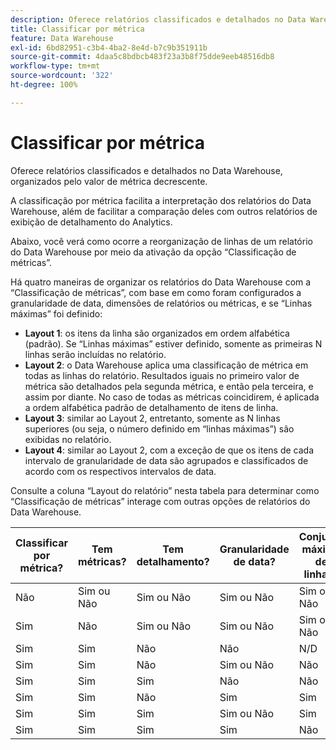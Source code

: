 ```yaml
---
description: Oferece relatórios classificados e detalhados no Data Warehouse, organizados pelo valor de métrica decrescente.
title: Classificar por métrica
feature: Data Warehouse
exl-id: 6bd82951-c3b4-4ba2-8e4d-b7c9b351911b
source-git-commit: 4daa5c8bdbcb483f23a3b8f75dde9eeb48516db8
workflow-type: tm+mt
source-wordcount: '322'
ht-degree: 100%

---
```


# Classificar por métrica

Oferece relatórios classificados e detalhados no Data Warehouse, organizados pelo valor de métrica decrescente.

A classificação por métrica facilita a interpretação dos relatórios do Data Warehouse, além de facilitar a comparação deles com outros relatórios de exibição de detalhamento do Analytics.

Abaixo, você verá como ocorre a reorganização de linhas de um relatório do Data Warehouse por meio da ativação da opção “Classificação de métricas”.

Há quatro maneiras de organizar os relatórios do Data Warehouse com a “Classificação de métricas”, com base em como foram configurados a granularidade de data, dimensões de relatórios ou métricas, e se “Linhas máximas” foi definido:

* **Layout 1**: os itens da linha são organizados em ordem alfabética (padrão). Se “Linhas máximas” estiver definido, somente as primeiras N linhas serão incluídas no relatório.
* **Layout 2**: o Data Warehouse aplica uma classificação de métrica em todas as linhas do relatório. Resultados iguais no primeiro valor de métrica são detalhados pela segunda métrica, e então pela terceira, e assim por diante. No caso de todas as métricas coincidirem, é aplicada a ordem alfabética padrão de detalhamento de itens de linha.
* **Layout 3**: similar ao Layout 2, entretanto, somente as N linhas superiores (ou seja, o número definido em “linhas máximas”) são exibidas no relatório.
* **Layout 4**: similar ao Layout 2, com a exceção de que os itens de cada intervalo de granularidade de data são agrupados e classificados de acordo com os respectivos intervalos de data.

Consulte a coluna “Layout do relatório” nesta tabela para determinar como “Classificação de métricas” interage com outras opções de relatórios do Data Warehouse.

| Classificar por métrica? | Tem métricas? | Tem detalhamento? | Granularidade de data? | Conjunto máximo de linhas? | Layout do relatório |
|---|---|---|---|---|---|
| Não | Sim ou Não | Sim ou Não | Sim ou Não | Sim ou Não | 1 |
| Sim | Não | Sim ou Não | Sim ou Não | Sim ou Não | 1 |
| Sim | Sim | Não | Não | N/D | 1 |
| Sim | Sim | Não | Sim ou Não | Não | 1 |
| Sim | Sim | Sim | Não | Não | 2 |
| Sim | Sim | Não | Sim | Sim | 3 |
| Sim | Sim | Sim | Sim ou Não | Sim | 3 |
| Sim | Sim | Sim | Sim | Não | 4 |
